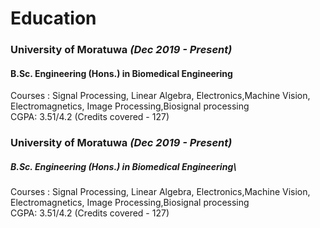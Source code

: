 # Education

### University of Moratuwa   _(Dec 2019 - Present)_
#### B.Sc. Engineering (Hons.) in Biomedical Engineering
Courses : Signal Processing, Linear Algebra, Electronics,Machine Vision, Electromagnetics, Image Processing,Biosignal processing\
CGPA: 3.51/4.2 (Credits covered - 127)

### University of Moratuwa   _(Dec 2019 - Present)_
##### B.Sc. Engineering (Hons.) in Biomedical Engineering\
Courses : Signal Processing, Linear Algebra, Electronics,Machine Vision, Electromagnetics, Image Processing,Biosignal processing\
CGPA: 3.51/4.2 (Credits covered - 127)
